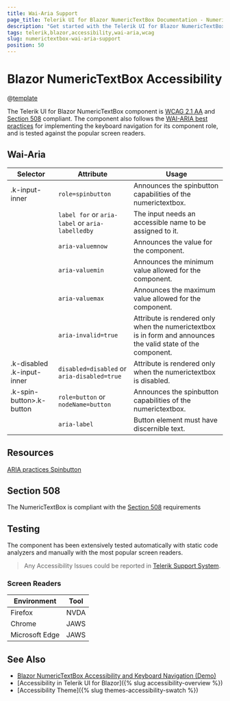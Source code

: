 ```yaml
---
title: Wai-Aria Support
page_title: Telerik UI for Blazor NumericTextBox Documentation - NumericTextBox  Accessibility
description: "Get started with the Telerik UI for Blazor NumericTextBox and learn about its accessibility support for WAI-ARIA, Section 508, and WCAG 2.1."
tags: telerik,blazor,accessibility,wai-aria,wcag
slug: numerictextbox-wai-aria-support
position: 50
---
```


# Blazor NumericTextBox Accessibility

@[template](/_contentTemplates/common/parameters-table-styles.md#table-layout)



The Telerik UI for Blazor NumericTextBox component is [WCAG 2.1 AA](https://www.w3.org/TR/WCAG21/) and [Section 508](http://www.section508.gov/) compliant. The component also follows the [WAI-ARIA best practices](https://www.w3.org/WAI/ARIA/apg/) for implementing the keyboard navigation for its component role, and is tested against the popular screen readers.

## Wai-Aria

| Selector | Attribute | Usage |
| -------- | --------- | ----- |
| .k-input-inner | `role=spinbutton` | Announces the spinbutton capabilities of the numerictextbox. |
|  | `label for` or `aria-label` or `aria-labelledby` | The input needs an accessible name to be assigned to it. |
|  | `aria-valuemnow` | Announces the value for the component. |
|  | `aria-valuemin` | Announces the minimum value allowed for the component. |
|  | `aria-valuemax` | Announces the maximum value allowed for the component. |
|  | `aria-invalid=true` | Attribute is rendered only when the numerictextbox is in form and announces the valid state of the component. |
| .k-disabled .k-input-inner | `disabled=disabled` or `aria-disabled=true` | Attribute is rendered only when the numerictextbox is disabled. |
| .k-spin-button>.k-button | `role=button` or `nodeName=button` | Announces the spinbutton capabilities of the numerictextbox. |
|  | `aria-label` | Button element must have discernible text. |

## Resources

[ARIA practices Spinbutton](https://www.w3.org/WAI/ARIA/apg/patterns/spinbutton/)

## Section 508


The NumericTextBox is compliant with the [Section 508](http://www.section508.gov/) requirements

## Testing


The component has been extensively tested automatically with static code analyzers and manually with the most popular screen readers.

> Any Accessibility Issues could be reported in [Telerik Support System](https://www.telerik.com/account/support-center).

### Screen Readers

| Environment | Tool |
| ----------- | ---- |
| Firefox | NVDA |
| Chrome | JAWS |
| Microsoft Edge | JAWS |



## See Also

* [Blazor NumericTextBox Accessibility and Keyboard Navigation (Demo)](https://demos.telerik.com/blazor-ui/numerictextbox/keyboard-navigation)
* [Accessibility in Telerik UI for Blazor]({% slug accessibility-overview %})
* [Accessibility Theme]({% slug themes-accessibility-swatch %})

